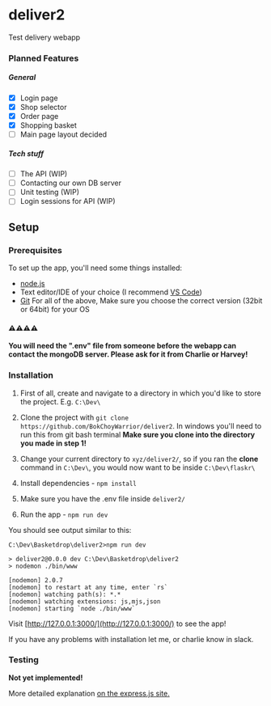 # deliver2
Test delivery webapp

### Planned Features
##### General
- [x] Login page
- [x] Shop selector
- [x] Order page
- [x] Shopping basket
- [ ] Main page layout decided
##### Tech stuff
- [ ] The API (WIP)
- [ ] Contacting our own DB server
- [ ] Unit testing (WIP)
- [ ] Login sessions for API (WIP)

## Setup
### Prerequisites
To set up the app, you'll need some things installed:

- [node.js](https://nodejs.org/en/)
- Text editor/IDE of your choice (I recommend [VS Code](https://code.visualstudio.com/))
- [Git](https://git-scm.com/)
For all of the above, Make sure you choose the correct version (32bit or 64bit) for your OS
#### ⚠️⚠️⚠️⚠️
**You will need the ".env" file from someone before the webapp can contact the mongoDB server. Please ask for it from Charlie or Harvey!**
### Installation

1. First of all, create and navigate to a directory in which you'd like to store the project. E.g. `C:\Dev\`

2. Clone the project with `git clone https://github.com/BokChoyWarrior/deliver2`. In windows you'll need to run this from git bash terminal **Make sure you clone into the directory you made in step 1!**

3. Change your current directory to `xyz/deliver2/`, so if you ran the **clone** command in `C:\Dev\`, you would now want to be inside `C:\Dev\flaskr\`

4. Install dependencies - `npm install`

5. Make sure you have the .env file inside `deliver2/`

6. Run the app - `npm run dev`

You should see output similar to this:
```
C:\Dev\Basketdrop\deliver2>npm run dev

> deliver2@0.0.0 dev C:\Dev\Basketdrop\deliver2
> nodemon ./bin/www

[nodemon] 2.0.7
[nodemon] to restart at any time, enter `rs`
[nodemon] watching path(s): *.*
[nodemon] watching extensions: js,mjs,json
[nodemon] starting `node ./bin/www`
```

Visit [http://127.0.0.1:3000/](http://127.0.0.1:3000/) to see the app!

If you have any problems with installation let me, or charlie know in slack.

### Testing
__Not yet implemented!__

More detailed explanation [on the express.js site.](https://expressjs.com/)